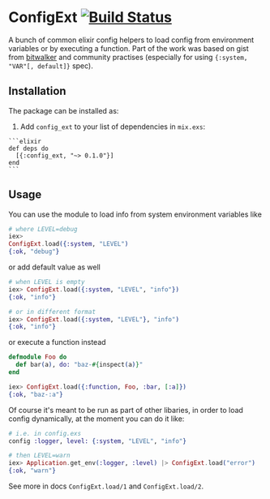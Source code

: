 # ConfigExt [![Build Status](https://travis-ci.org/driv3r/config_ext.svg?branch=master)](https://travis-ci.org/driv3r/config_ext)

A bunch of common elixir config helpers to load config from environment variables or by executing a function. Part of the work was based on gist from [bitwalker](https://gist.github.com/bitwalker/a4f73b33aea43951fe19b242d06da7b9) and community practises (especially for using `{:system, "VAR"[, default]}` spec).

## Installation

The package can be installed as:

  1. Add `config_ext` to your list of dependencies in `mix.exs`:

    ```elixir
    def deps do
      [{:config_ext, "~> 0.1.0"}]
    end
    ```

## Usage

You can use the module to load info from system environment variables like

```elixir
# where LEVEL=debug
iex>
ConfigExt.load({:system, "LEVEL")
{:ok, "debug"}
```

or add default value as well

```elixir
# when LEVEL is empty
iex> ConfigExt.load({:system, "LEVEL", "info"})
{:ok, "info"}

# or in different format
iex> ConfigExt.load({:system, "LEVEL"}, "info")
{:ok, "info"}
```

or execute a function instead

```elixir
defmodule Foo do
  def bar(a), do: "baz-#{inspect(a)}"
end

iex> ConfigExt.load({:function, Foo, :bar, [:a]})
{:ok, "baz-:a"}
```

Of course it's meant to be run as part of other libaries, in order to load config dynamically, at the moment you can do it like:

```elixir
# i.e. in config.exs
config :logger, level: {:system, "LEVEL", "info"}

# then LEVEL=warn
iex> Application.get_env(:logger, :level) |> ConfigExt.load("error")
{:ok, "warn"}
```

See more in docs `ConfigExt.load/1` and `ConfigExt.load/2`.
